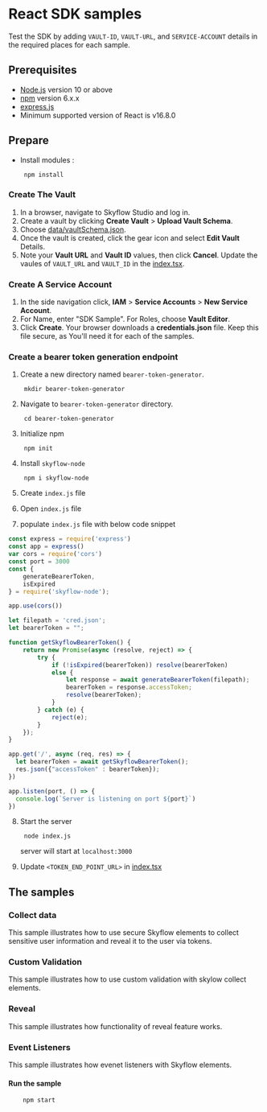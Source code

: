 # React SDK samples
Test the SDK by adding `VAULT-ID`, `VAULT-URL`, and `SERVICE-ACCOUNT` details in the required places for each sample.


## Prerequisites
- [Node.js](https://nodejs.org/en/) version 10 or above
- [npm](https://docs.npmjs.com/downloading-and-installing-node-js-and-npm) version 6.x.x
- [express.js](http://expressjs.com/en/starter/hello-world.html)
- Minimum supported version of React is v16.8.0

## Prepare
-  Install modules : 

        npm install
### Create The Vault
1. In a browser, navigate to Skyflow Studio and log in.
2. Create a vault by clicking **Create Vault** > **Upload Vault Schema**.
3. Choose [data/vaultSchema.json](data/vaultSchema.json).
3. Once the vault is created, click the gear icon and select **Edit Vault** Details.
4. Note your **Vault URL** and **Vault ID** values, then click **Cancel**. Update the vaules of `VAULT_URL` and `VAULT_ID` in the [index.tsx](src/index.tsx).

### Create A Service Account
1. In the side navigation click, **IAM** > **Service Accounts** > **New Service Account**.
2. For Name, enter "SDK Sample". For Roles, choose **Vault Editor**.
3. Click **Create**. Your browser downloads a **credentials.json** file. Keep this file secure, as You'll need it for each of the samples.

### Create a bearer token generation endpoint
1. Create a new directory named `bearer-token-generator`.

        mkdir bearer-token-generator
2. Navigate to `bearer-token-generator` directory.

        cd bearer-token-generator
3. Initialize npm

        npm init
4. Install `skyflow-node`

        npm i skyflow-node
5. Create `index.js` file
6. Open `index.js` file
7. populate `index.js` file with below code snippet
```javascript
const express = require('express')
const app = express()
var cors = require('cors')
const port = 3000
const {
    generateBearerToken,
    isExpired
} = require('skyflow-node');

app.use(cors())

let filepath = 'cred.json';
let bearerToken = "";

function getSkyflowBearerToken() {
    return new Promise(async (resolve, reject) => {
        try {
            if (!isExpired(bearerToken)) resolve(bearerToken)
            else {
                let response = await generateBearerToken(filepath);
                bearerToken = response.accessToken;
                resolve(bearerToken);
            }
        } catch (e) {
            reject(e);
        }
    });
}

app.get('/', async (req, res) => {
  let bearerToken = await getSkyflowBearerToken();
  res.json({"accessToken" : bearerToken});
})

app.listen(port, () => {
  console.log(`Server is listening on port ${port}`)
})
```
8. Start the server

        node index.js
    server will start at `localhost:3000`
9. Update `<TOKEN_END_POINT_URL>` in [index.tsx](src/index.tsx)

## The samples
### Collect data
This sample illustrates how to use secure Skyflow elements to collect sensitive user information and reveal it to the user via tokens.
### Custom Validation
This sample illustrates how to use custom validation with skylow collect elements.
### Reveal
This sample illustrates how functionality of reveal feature works.
### Event Listeners
This sample illustrates how evenet listeners with Skyflow elements.


#### Run the sample

        npm start
